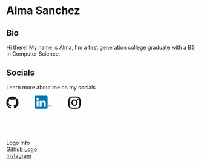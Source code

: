 # Alma Sanchez
## Bio
Hi there! 
My name is Alma, I'm a first generation college graduate with a BS in Computer Science.

## Socials
Learn more about me on my socials

<a href="https://www.github.com/alma-sanchez/">
    <img src="./logos/GitHub-Mark/PNG/GitHub-Mark-32px.png" alt="github logo linking to my homepage at ">
</a>
&nbsp; &nbsp; &nbsp; &nbsp; &nbsp;
<a href="https://www.linkedin.com/in/almaysanchez/">
    <img src="./logos/LinkedIn/In-only-logo/2-Color/In-2C-34px-TM.png" alt="linkedin badge linking to www.linkedin.com/in/almaysanchez/">
</a>
&nbsp; &nbsp; &nbsp; &nbsp; &nbsp;
<a href="https://www.instagram.com/_mastering_my_creativity_/">
    <img src="./logos/IG/sm-icons-instagram-glyph-logo.png" height="32px" alt="ig badge linking to www.instagram.com/_mastering_my_creativity_/">
</a>



</br></br></br>

Logo info <br />
[Github Logo](https://github.com/logos) <br />
[Instagram](https://en.instagram-brand.com/assets/icons)